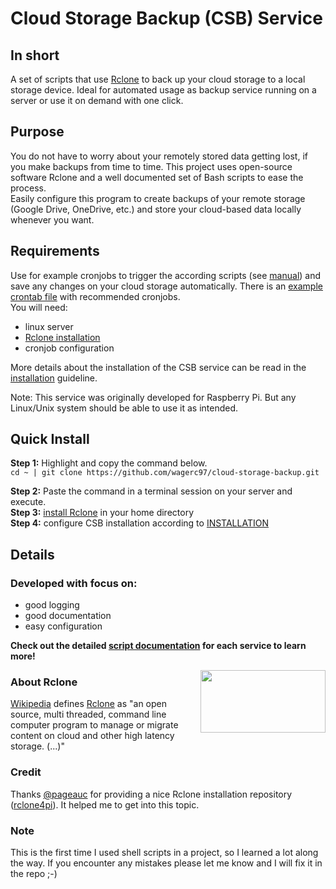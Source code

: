 # Cloud Storage Backup (CSB) Service
## In short
A set of scripts that use [Rclone](#about-rclone) to back up your cloud storage to a local storage device. 
Ideal for automated usage as backup service running on a server or use it on demand with one click.

## Purpose
You do not have to worry about your remotely stored data getting lost, if you make backups from time to time. 
This project uses open-source software Rclone and a well documented set of Bash scripts to ease the process.  
Easily configure this program to create backups of your remote storage (Google Drive, OneDrive, etc.) and store your cloud-based data locally whenever you want.  

## Requirements
Use for example cronjobs to trigger the according scripts (see [manual](/howto/MANUAL.txt)) and save any changes on your cloud storage automatically. 
There is an [example crontab file](/src/maintenance/example-crontab.txt) with recommended cronjobs.  
You will need: 
- linux server
- [Rclone installation](https://rclone.org/install/)
- cronjob configuration

More details about the installation of the CSB service can be read in the [installation](/howto/INSTALLATION.txt) guideline.

Note: This service was originally developed for Raspberry Pi. But any Linux/Unix system should be able to use it as intended.

## Quick Install
__Step 1:__ Highlight and copy the command below.    
``cd ~ | git clone https://github.com/wagerc97/cloud-storage-backup.git``   

__Step 2:__ Paste the command in a terminal session on your server and execute.  
__Step 3:__ [install Rclone](https://rclone.org/install/) in your home directory     
__Step 4:__ configure CSB installation according to [INSTALLATION](/howto/INSTALLATION.txt)   

## Details
### Developed with focus on:
- good logging
- good documentation
- easy configuration

__Check out the detailed [script documentation](/src/scripts/control) for each service to learn more!__

<img align="right" src="https://rclone.org/img/logo_on_light__horizontal_color.svg" width="200" height="100" >

### About Rclone 
[Wikipedia](https://en.wikipedia.org/wiki/Rclone) defines [Rclone](https://rclone.org/#about) as "an open source, multi threaded, command line computer program to manage or migrate content on cloud and other high latency storage. (...)"  

### Credit
Thanks [@pageauc](https://github.com/pageauc) for providing a nice Rclone installation repository ([rclone4pi](https://github.com/pageauc/rclone4pi)). It helped me to get into this topic. 

### Note 
This is the first time I used shell scripts in a project, so I learned a lot along the way. If you encounter any mistakes please let me know and I will fix it in the repo ;-)
